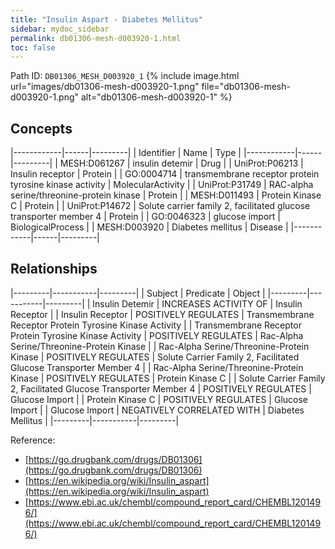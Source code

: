 ```yaml
---
title: "Insulin Aspart - Diabetes Mellitus"
sidebar: mydoc_sidebar
permalink: db01306-mesh-d003920-1.html
toc: false 
---
```



Path ID: `DB01306_MESH_D003920_1`
{% include image.html url="images/db01306-mesh-d003920-1.png" file="db01306-mesh-d003920-1.png" alt="db01306-mesh-d003920-1" %}

## Concepts

|------------|------|---------|
| Identifier | Name | Type    |
|------------|------|---------|
| MESH:D061267 | insulin detemir | Drug |
| UniProt:P06213 | Insulin receptor | Protein |
| GO:0004714 | transmembrane receptor protein tyrosine kinase activity | MolecularActivity |
| UniProt:P31749 | RAC-alpha serine/threonine-protein kinase | Protein |
| MESH:D011493 | Protein Kinase C | Protein |
| UniProt:P14672 | Solute carrier family 2, facilitated glucose transporter member 4 | Protein |
| GO:0046323 | glucose import | BiologicalProcess |
| MESH:D003920 | Diabetes mellitus | Disease |
|------------|------|---------|

## Relationships

|---------|-----------|---------|
| Subject | Predicate | Object  |
|---------|-----------|---------|
| Insulin Detemir | INCREASES ACTIVITY OF | Insulin Receptor |
| Insulin Receptor | POSITIVELY REGULATES | Transmembrane Receptor Protein Tyrosine Kinase Activity |
| Transmembrane Receptor Protein Tyrosine Kinase Activity | POSITIVELY REGULATES | Rac-Alpha Serine/Threonine-Protein Kinase |
| Rac-Alpha Serine/Threonine-Protein Kinase | POSITIVELY REGULATES | Solute Carrier Family 2, Facilitated Glucose Transporter Member 4 |
| Rac-Alpha Serine/Threonine-Protein Kinase | POSITIVELY REGULATES | Protein Kinase C |
| Solute Carrier Family 2, Facilitated Glucose Transporter Member 4 | POSITIVELY REGULATES | Glucose Import |
| Protein Kinase C | POSITIVELY REGULATES | Glucose Import |
| Glucose Import | NEGATIVELY CORRELATED WITH | Diabetes Mellitus |
|---------|-----------|---------|

Reference: 
  - [https://go.drugbank.com/drugs/DB01306](https://go.drugbank.com/drugs/DB01306)
  - [https://en.wikipedia.org/wiki/Insulin_aspart](https://en.wikipedia.org/wiki/Insulin_aspart)
  - [https://www.ebi.ac.uk/chembl/compound_report_card/CHEMBL1201496/](https://www.ebi.ac.uk/chembl/compound_report_card/CHEMBL1201496/)
